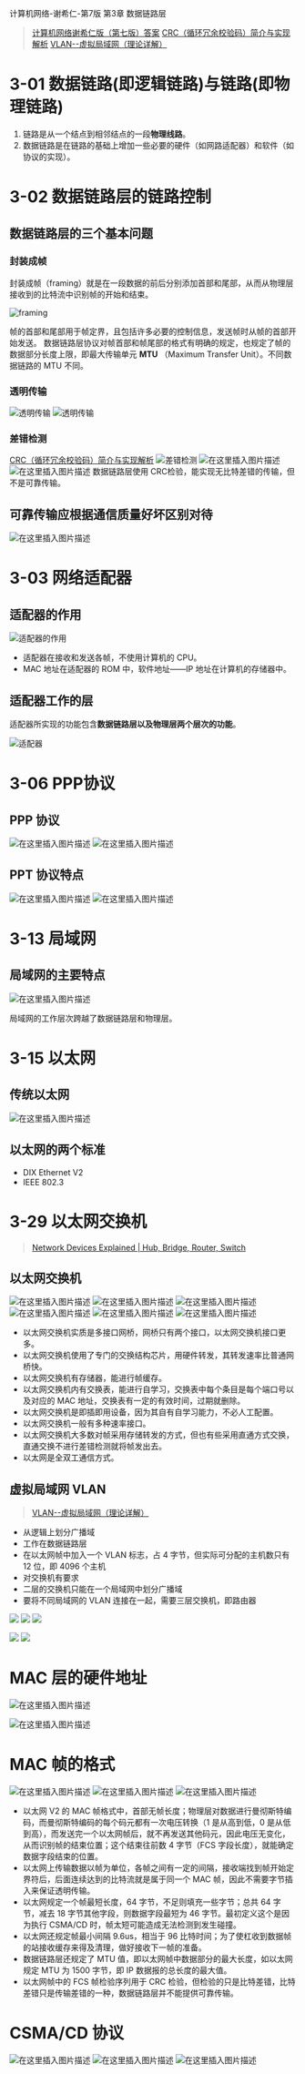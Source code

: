 ﻿计算机网络-谢希仁-第7版 第3章 数据链路层

> [计算机网络谢希仁版（第七版）答案](https://blog.csdn.net/qq_43598138/article/details/103603514?spm=1001.2101.3001.6650.5&utm_medium=distribute.pc_relevant.none-task-blog-2%7Edefault%7EBlogCommendFromBaidu%7ERate-5-103603514-blog-121027392.pc_relevant_layerdownloadsortv1&depth_1-utm_source=distribute.pc_relevant.none-task-blog-2%7Edefault%7EBlogCommendFromBaidu%7ERate-5-103603514-blog-121027392.pc_relevant_layerdownloadsortv1&utm_relevant_index=6)
> [CRC（循环冗余校验码）简介与实现解析](https://zhuanlan.zhihu.com/p/61636624)
> [VLAN--虚拟局域网（理论详解）](https://blog.csdn.net/weixin_51486343/article/details/109434892)


# 3-01 **数据链路(即逻辑链路)与链路(即物理链路)**

1. 链路是从一个结点到相邻结点的一段**物理线路**。
2. 数据链路是在链路的基础上增加一些必要的硬件（如网路适配器）和软件（如协议的实现）。

# 3-02 **数据链路层的链路控制**

## **数据链路层的三个基本问题**
### **封装成帧**
封装成帧（framing）就是在一段数据的前后分别添加首部和尾部，从而从物理层接收到的比特流中识别帧的开始和结束。

![framing](https://img-blog.csdnimg.cn/1d7c009deb244b0eaf76a5aae2cc48d0.png)

帧的首部和尾部用于帧定界，且包括许多必要的控制信息，发送帧时从帧的首部开始发送。
数据链路层协议对帧首部和帧尾部的格式有明确的规定，也规定了帧的数据部分长度上限，即最大传输单元 **MTU** （Maximum Transfer Unit）。不同数据链路的 MTU 不同。

### **透明传输**
![透明传输](https://img-blog.csdnimg.cn/fa667bb568784c94a25174cd68766a75.png)
![透明传输](https://img-blog.csdnimg.cn/7d73319b3068422e8f094cea66ddda2f.png)

### **差错检测**
[CRC（循环冗余校验码）简介与实现解析](https://zhuanlan.zhihu.com/p/61636624)
![差错检测](https://img-blog.csdnimg.cn/7c6db2a2836b497f94c75a95c7246895.png)
![在这里插入图片描述](https://img-blog.csdnimg.cn/428924c48f164555bfd77ab5bd417866.png)
![在这里插入图片描述](https://img-blog.csdnimg.cn/da56456c09ac4d298e5153067830b267.png)
数据链路层使用 CRC检验，能实现无比特差错的传输，但不是可靠传输。

## **可靠传输应根据通信质量好坏区别对待**
![在这里插入图片描述](https://img-blog.csdnimg.cn/f031c660601544278a58cf0344f8838b.png)

# 3-03 **网络适配器**
## **适配器的作用**
![适配器的作用](https://img-blog.csdnimg.cn/2d85044a6db54d7b8c2720a50f0a491a.png)

- 适配器在接收和发送各帧，不使用计算机的 CPU。
- MAC 地址在适配器的 ROM 中，软件地址——IP 地址在计算机的存储器中。
## **适配器工作的层**
适配器所实现的功能包含**数据链路层以及物理层两个层次的功能**。

![适配器](https://img-blog.csdnimg.cn/131d3205e6644fdca72c2aeb2c50f3fc.png)

# 3-06 **PPP协议**

## **PPP 协议**

![在这里插入图片描述](https://img-blog.csdnimg.cn/da4d4f6a0ec844aaaf04276d1ad64f36.png)
![在这里插入图片描述](https://img-blog.csdnimg.cn/7f7769df3319400db6acd4d5cdf42498.png)

## **PPT 协议特点**

![在这里插入图片描述](https://img-blog.csdnimg.cn/d95a1e2baed7433fbc8285cca6375669.png)
![在这里插入图片描述](https://img-blog.csdnimg.cn/0173b1ddbab242aa9cd049d946affede.png)

# 3-13 **局域网**

## **局域网的主要特点**

![在这里插入图片描述](https://img-blog.csdnimg.cn/bd10c87d510342c1bb31717ba9118737.png)

局域网的工作层次跨越了数据链路层和物理层。

# 3-15 **以太网**
## **传统以太网**

![在这里插入图片描述](https://img-blog.csdnimg.cn/8950257941984a72943db03baa04cd53.png)

## **以太网的两个标准**
- DIX Ethernet V2
- IEEE 802.3

# 3-29 **以太网交换机**
> [Network Devices Explained | Hub, Bridge, Router, Switch](https://www.youtube.com/watch?v=eMamgWllRFY&ab_channel=CertBros)

## **以太网交换机**

![在这里插入图片描述](https://img-blog.csdnimg.cn/2113fe9d4ac846e08e0c793669cfce0b.png)
![在这里插入图片描述](https://img-blog.csdnimg.cn/2277f95f39d94be2a1226080e272c53e.png)
![在这里插入图片描述](https://img-blog.csdnimg.cn/dbbb6e958b674cdb911526a29d536284.png)
![在这里插入图片描述](https://img-blog.csdnimg.cn/fad22573cf104aeb95eda2adcebfee5e.png)
![在这里插入图片描述](https://img-blog.csdnimg.cn/a11ae15661cd4168b2551f974105bb38.png)
![在这里插入图片描述](https://img-blog.csdnimg.cn/aed952b38d3b4ffea22ac4626493cd16.png)


- 以太网交换机实质是多接口网桥，网桥只有两个接口，以太网交换机接口更多。
- 以太网交换机使用了专门的交换结构芯片，用硬件转发，其转发速率比普通网桥快。
- 以太网交换机有存储器，能进行帧缓存。
- 以太网交换机内有交换表，能进行自学习，交换表中每个条目是每个端口号以及对应的 MAC 地址，交换表有一定的有效时间，过期就删除。
- 以太网交换机是即插即用设备，因为其自有自学习能力，不必人工配置。
- 以太网交换机一般有多种速率接口。 
- 以太网交换机大多数对帧采用存储转发的方式，但也有些采用直通方式交换，直通交换不进行差错检测就将帧发出去。
- 以太网是全双工通信方式。


## **虚拟局域网 VLAN**
 > [VLAN--虚拟局域网（理论详解）](https://blog.csdn.net/weixin_51486343/article/details/109434892)


- 从逻辑上划分广播域
- 工作在数据链路层
- 在以太网帧中加入一个 VLAN 标志，占 4 字节，但实际可分配的主机数只有 12 位，即 4096 个主机
- 对交换机有要求
- 二层的交换机只能在一个局域网中划分广播域
- 要将不同局域网的 VLAN 连接在一起，需要三层交换机，即路由器


![](img/2023-03-28-11-48-56.png)
![](img/2023-03-28-12-03-25.png)
![](img/2023-03-28-12-03-46.png)


![](img/2023-03-28-12-08-36.png)
![](img/2023-03-28-12-09-24.png)



# MAC 层的硬件地址
![在这里插入图片描述](https://img-blog.csdnimg.cn/3ff296636cab4d2fb2ffb1c888464e7b.png)

![在这里插入图片描述](https://img-blog.csdnimg.cn/370bf935b0454b61bcbfe6e85e0b41c0.png)
<br/>


# MAC 帧的格式
![在这里插入图片描述](https://img-blog.csdnimg.cn/49125873e7704549a34354acb09653ec.png)
![在这里插入图片描述](https://img-blog.csdnimg.cn/7c08710c59644950b3d3d054a1c44483.png)
![在这里插入图片描述](https://img-blog.csdnimg.cn/b4897086b5084f16926033192529a560.png)
<br/>


- 以太网 V2 的 MAC 帧格式中，首部无帧长度；物理层对数据进行曼彻斯特编码，而曼彻斯特编码的每个码元都有一次电压转换（1 是从高到低，0 是从低到高），而发送完一个以太网帧后，就不再发送其他码元，因此电压无变化，从而识别帧的结束位置；这个结束往前数 4 字节（FCS 字段长度），就能确定数据字段结束的位置。
- 以太网上传输数据以帧为单位，各帧之间有一定的间隔，接收端找到帧开始定界符后，后面连续达到的比特流就是属于同一个 MAC 帧，因此不需要字节插入来保证透明传输。
- 以太网规定一个帧最短长度，64 字节，不足则填充一些字节；总共 64 字节，减去 18 字节其他字段，则数据字段最短为 46 字节。最初定义这个是因为执行 CSMA/CD 时，帧太短可能造成无法检测到发生碰撞。
- 以太网还规定帧最小间隔 9.6us，相当于 96 比特时间；为了使杠收到数据帧的站接收缓存来得及清理，做好接收下一帧的准备。
- 数据链路层还规定了 MTU 值，即以太网帧中数据部分的最大长度，如以太网规定 MTU 为 1500 字节，即 IP 数据报的总长度的最大值。
- 以太网帧中的 FCS 帧检验序列用于 CRC 检验，但检验的只是比特差错，比特差错只是传输差错的一种，数据链路层并不能提供可靠传输。

# CSMA/CD 协议
![在这里插入图片描述](https://img-blog.csdnimg.cn/ef6981861a45410aa8fa7f0e68b15fa8.png)
![在这里插入图片描述](https://img-blog.csdnimg.cn/f485deda349b4e388e0cffe6152d0f99.png)
![在这里插入图片描述](https://img-blog.csdnimg.cn/e6b4a3b882454828b2eb4368625123da.png)

